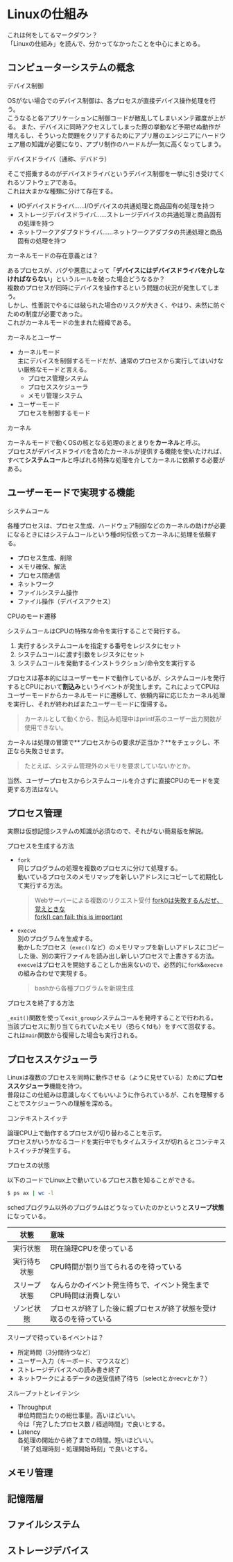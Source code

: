 # Linuxの仕組み

これは何をしてるマークダウン？  
「Linuxの仕組み」を読んで、分かってなかったことを中心にまとめる。

## コンピューターシステムの概念

デバイス制御

OSがない場合でのデバイス制御は、各プロセスが直接デバイス操作処理を行う。  
こうなると各アプリケーションに制御コードが散乱してしまいメンテ難度が上がる。
また、デバイスに同時アクセスしてしまった際の挙動など予期せぬ動作が増えるし、そういった問題をクリアするためにアプリ層のエンジニアにハードウェア層の知識が必要になり、アプリ制作のハードルが一気に高くなってしまう。  

デバイスドライバ（通称、デバドラ）

そこで搭乗するのがデバイスドライバというデバイス制御を一挙に引き受けてくれるソフトウェアである。  
これは大まかな種類に分けて存在する。

- I/Oデバイスドライバ……I/Oデバイスの共通処理と商品固有の処理を持つ
- ストレージデバイスドライバ……ストレージデバイスの共通処理と商品固有の処理を持つ
- ネットワークアダプタドライバ……ネットワークアダプタの共通処理と商品固有の処理を持つ

カーネルモードの存在意義とは？

あるプロセスが、バグや悪意によって「**デバイスにはデバイスドライバを介しなければならない**」というルールを破った場合どうなるか？  
複数のプロセスが同時にデバイスを操作するという問題の状況が発生してしまう。  
しかし、性善説でやるには破られた場合のリスクが大きく、やはり、未然に防ぐための制度が必要であった。  
これがカーネルモードの生まれた経緯である。

カーネルとユーザー

- カーネルモード  
  主にデバイスを制御するモードだが、通常のプロセスから実行してはいけない厳格なモードと言える。  
  - プロセス管理システム
  - プロセススケジューラ
  - メモリ管理システム
- ユーザーモード  
  プロセスを制御するモード

カーネル

カーネルモードで動くOSの核となる処理のまとまりを**カーネル**と呼ぶ。  
プロセスがデバイスドライバを含めたカーネルが提供する機能を使いたければ、すべて**システムコール**と呼ばれる特殊な処理を介してカーネルに依頼する必要がある。

## ユーザーモードで実現する機能

システムコール

各種プロセスは、プロセス生成、ハードウェア制御などのカーネルの助けが必要になるときにはシステムコールという種d何位依ってカーネルに処理を依頼する。

- プロセス生成、削除
- メモリ確保、解法
- プロセス間通信
- ネットワーク
- ファイルシステム操作
- ファイル操作（デバイスアクセス）

CPUのモード遷移

システムコールはCPUの特殊な命令を実行することで発行する。  

1. 実行するシステムコールを指定する番号をレジスタにセット
2. システムコールに渡す引数をレジスタにセット
3. システムコールを発動するインストラクション/命令文を実行する

プロセスは基本的にはユーザーモードで動作しているが、システムコールを発行するとCPUにおいて**割込み**というイベントが発生します。これによってCPUはユーザーモードからカーネルモードに遷移して、依頼内容に応じたカーネル処理を実行し、それが終わればまたユーザーモードに復帰する。

> カーネルとして動くから、割込み処理中はprintf系のユーザー出力関数が使用できない。

カーネルは処理の冒頭で**プロセスからの要求が正当か？**をチェックし、不正なら失敗させます。

> たとえば、システム管理外のメモリを要求していないかとか。

当然、ユーザープロセスからシステムコールを介さずに直接CPUのモードを変更する方法はない。

## プロセス管理

実際は仮想記憶システムの知識が必須なので、それがない簡易版を解説。

プロセスを生成する方法

- `fork`  
  同じプログラムの処理を複数のプロセスに分けて処理する。  
  動いているプロセスのメモリマップを新しいアドレスにコピーして初期化して実行する方法。
  > Webサーバーによる複数のリクエスト受付
  > [fork()は失敗するんだぜ、覚えときな](https://cpplover.blogspot.com/2014/08/fork.html)  
  > [fork() can fail: this is important](http://rachelbythebay.com/w/2014/08/19/fork/)
- `execve`  
  別のプログラムを生成する。  
  動かしたプロセス（`exec()`など）のメモリマップを新しいアドレスにコピーした後、別の実行ファイルを読み出し新しいプロセスで上書きする方法。  
  `execve`はプロセスを開始することしか出来ないので、必然的に`fork`&`execve`の組み合わせで実現する。
  > bashから各種プログラムを新規生成

プロセスを終了する方法

`_exit()`関数を使って`exit_group`システムコールを発呼することで行われる。  
当該プロセスに割り当てられていたメモリ（恐らくfdも）をすべて回収する。
これは`main`関数から復帰した場合も実行される。

## プロセススケジューラ

Linuxは複数のプロセスを同時に動作させる（ように見せている）ために**プロセススケジューラ**機能を持つ。  
普段はこの仕組みは意識しなくてもいいように作られているが、これを理解することでスケジューラへの理解を深める。

コンテキストスイッチ

論理CPU上で動作するプロセスが切り替わることを示す。  
プロセスがいうかなるコードを実行中でもタイムスライスが切れるとコンテキストスイッチが発生する。

プロセスの状態

以下のコードでLinux上で動いているプロセス数を知ることができる。

```bash
$ ps ax | wc -l
```

schedプログラム以外のプログラムはどうなっていたのかというと**スリープ状態**になっている。

|状態|意味|
|:--:|:--|
|実行状態|現在論理CPUを使っている|
|実行待ち状態|CPU時間が割り当てられるのを待っている|
|スリープ状態|なんらかのイベント発生待ちで、イベント発生までCPU時間は消費しない|
|ゾンビ状態|プロセスが終了した後に親プロセスが終了状態を受け取るのを待っている|

スリープで待っているイベントは？

- 所定時間（3分間待つなど）
- ユーザー入力（キーボード、マウスなど）
- ストレージデバイスへの読み書き終了
- ネットワークによるデータの送受信終了待ち（selectとかrecvとか？）

スループットとレイテンシ

- Throughput  
  単位時間当たりの総仕事量。高いほどいい。  
  今は「完了したプロセス数 / 経過時間」で良いとする。
- Latency  
  各処理の開始から終了までの時間。短いほどいい。  
  「終了処理時刻 - 処理開始時刻」で良いとする。

## メモリ管理

## 記憶階層

## ファイルシステム

## ストレージデバイス
